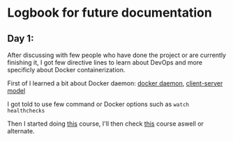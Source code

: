 # Logbook for future documentation

## Day 1:

After discussing with few people who have done the project or are currently finishing it, I got few directive lines to learn about DevOps and more specificly about Docker containerization.

First of I learned a bit about Docker daemon: [docker daemon](https://www.geeksforgeeks.org/devops/what-is-docker-daemon/), [client-server model](https://www.geeksforgeeks.org/system-design/client-server-model/)

I got told to use few command or Docker options such as `watch` `healthchecks`

Then I started doing [this](https://courses.mooc.fi/org/uh-cs/courses/devops-with-docker) course, I'll then check [this](https://github.com/sidpalas/devops-directive-docker-course) course aswell or alternate.